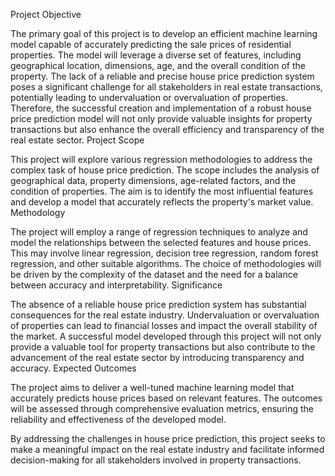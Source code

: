 Project Objective

The primary goal of this project is to develop an efficient machine learning model capable of accurately predicting the sale prices of residential properties. The model will leverage a diverse set of features, including geographical location, dimensions, age, and the overall condition of the property. The lack of a reliable and precise house price prediction system poses a significant challenge for all stakeholders in real estate transactions, potentially leading to undervaluation or overvaluation of properties. Therefore, the successful creation and implementation of a robust house price prediction model will not only provide valuable insights for property transactions but also enhance the overall efficiency and transparency of the real estate sector.
Project Scope

This project will explore various regression methodologies to address the complex task of house price prediction. The scope includes the analysis of geographical data, property dimensions, age-related factors, and the condition of properties. The aim is to identify the most influential features and develop a model that accurately reflects the property's market value.
Methodology

The project will employ a range of regression techniques to analyze and model the relationships between the selected features and house prices. This may involve linear regression, decision tree regression, random forest regression, and other suitable algorithms. The choice of methodologies will be driven by the complexity of the dataset and the need for a balance between accuracy and interpretability.
Significance

The absence of a reliable house price prediction system has substantial consequences for the real estate industry. Undervaluation or overvaluation of properties can lead to financial losses and impact the overall stability of the market. A successful model developed through this project will not only provide a valuable tool for property transactions but also contribute to the advancement of the real estate sector by introducing transparency and accuracy.
Expected Outcomes

The project aims to deliver a well-tuned machine learning model that accurately predicts house prices based on relevant features. The outcomes will be assessed through comprehensive evaluation metrics, ensuring the reliability and effectiveness of the developed model.

By addressing the challenges in house price prediction, this project seeks to make a meaningful impact on the real estate industry and facilitate informed decision-making for all stakeholders involved in property transactions.

